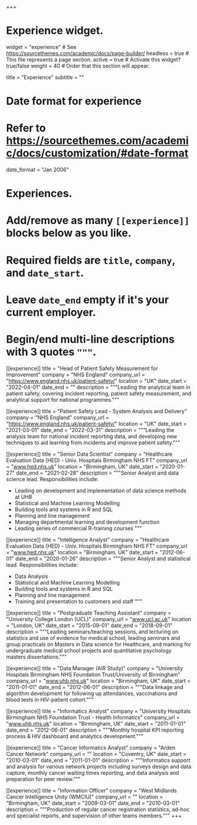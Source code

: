 +++
# Experience widget.
widget = "experience"  # See https://sourcethemes.com/academic/docs/page-builder/
headless = true  # This file represents a page section.
active = true  # Activate this widget? true/false
weight = 40  # Order that this section will appear.

title = "Experience"
subtitle = ""

# Date format for experience
#   Refer to https://sourcethemes.com/academic/docs/customization/#date-format
date_format = "Jan 2006"

# Experiences.
#   Add/remove as many `[[experience]]` blocks below as you like.
#   Required fields are `title`, `company`, and `date_start`.
#   Leave `date_end` empty if it's your current employer.
#   Begin/end multi-line descriptions with 3 quotes `"""`.
[[experience]]
  title = "Head of Patient Safety Measurement for Improvement"
  company = "NHS England"
  company_url = "https://www.england.nhs.uk/patient-safety/"
  location = "UK"
  date_start = "2022-04-01"
  date_end = ""
  description = """Leading the analytical team in patient safety, covering incident reporting, patient safety measurement, and analytical support for national programmes."""
  
[[experience]]
  title = "Patient Safety Lead - System Analysis and Delivery"
  company = "NHS England"
  company_url = "https://www.england.nhs.uk/patient-safety/"
  location = "UK"
  date_start = "2021-03-01"
  date_end = "2022-03-31"
  description = """Leading the analysis team for national incident reporting data, and developing new techniques to aid learning from incidents and improve patient safety."""
  
[[experience]]
  title = "Senior Data Scientist"
  company = "Healthcare Evaluation Data (HED) - Univ. Hospitals Birmingham NHS FT"
  company_url = "www.hed.nhs.uk"
  location = "Birmingham, UK"
  date_start = "2020-01-27"
  date_end = "2021-02-28"
  description = """Senior Analyst and data science lead.  Responsibilities include:
  
  * Leading on development and implementation of data science methods at UHB
  * Statistical and Machine Learning Modelling
  * Building tools and systems in R and SQL
  * Planning and line management
  * Managing departmental learning and development function
  * Leading series of commercial R-training courses
  """

[[experience]]
  title = "Intelligence Analyst"
  company = "Healthcare Evaluation Data (HED) - Univ. Hospitals Birmingham NHS FT"
  company_url = "www.hed.nhs.uk"
  location = "Birmingham, UK"
  date_start = "2012-06-01"
  date_end = "2020-01-26"
  description = """Senior Analyst and statistical lead.  Responsibilities include:
  
  * Data Analysis 
  * Statistical and Machine Learning Modelling
  * Building tools and systems in R and SQL
  * Planning and line management
  * Training and presentation to customers and staff
  """
  
[[experience]]
  title = "Postgraduate Teaching Assistant"
  company = "University College London (UCL)"
  company_url = "www.ucl.ac.uk"
  location = "London, UK"
  date_start = "2015-09-01"
  date_end = "2018-09-01"
  description = """Leading seminars/teaching sessions, and lecturing on statistics and use of evidence for medical school, leading seminars and group practicals on Masters in Data science for Healthcare, and marking for undergraduate medical school projects and quantitative psychology masters dissertations."""

[[experience]]
  title = "Data Manager (AIR Study)"
  company = "University Hospitals Birmingham NHS Foundation Trust/University of Birmingham"
  company_url = "www.uhb.nhs.uk"
  location = "Birmingham, UK"
  date_start = "2011-01-01"
  date_end = "2012-06-01"
  description = """Data linkage and algorithm development for following up attendances, vaccinations and blood tests in HIV-patient cohort."""
  

[[experience]]
  title = "Informatics Analyst"
  company = "University Hospitals Birmingham NHS Foundation Trust - Health Informatics"
  company_url = "www.uhb.nhs.uk"
  location = "Birmingham, UK"
  date_start = "2011-01-01"
  date_end = "2012-06-01"
  description = """Monthly hospital KPI reporting process & HIV dashboard and analytics development."""


[[experience]]
  title = "Cancer Informatics Analyst"
  company = "Arden Cancer Network"
  company_url = ""
  location = "Coventry, UK"
  date_start = "2010-03-01"
  date_end = "2011-01-01"
  description = """Informatics support and analysis for various network projects including surveys design and data capture, monthly cancer waiting times reporting, and data analysis and preparation for peer review."""
  
  [[experience]]
  title = "Information Officer"
  company = "West Midlands Cancer Intelligence Unity (WMCIU)"
  company_url = ""
  location = "Birmingham, UK"
  date_start = "2009-03-01"
  date_end = "2010-03-01"
  description = """Production of regular cancer registration statistics, ad-hoc and specialist reports, and supervision of other teams members."""
+++

